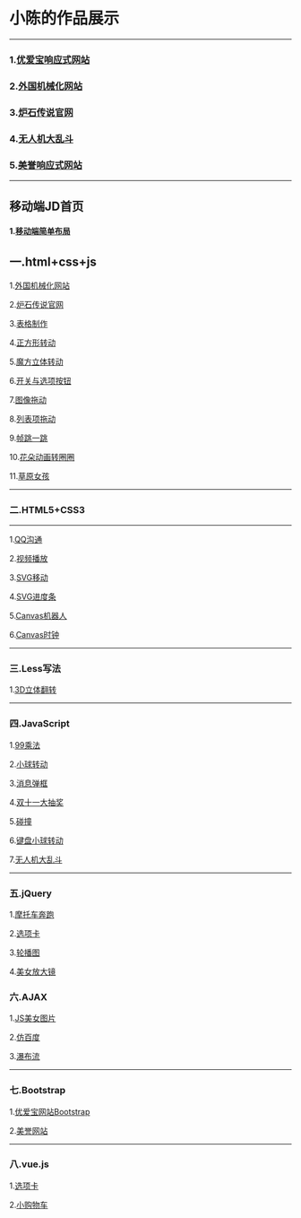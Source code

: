 <h1>小陈的作品展示</h1>
<hr>
<h3>1.<a href="https://myisczq.github.io/bost/youguan/index.html">优爱宝响应式网站</a></h3>
<h3>2.<a href="http://MyisCZQ.github.io/html+css+h5/农业/noye/index.html">外国机械化网站</a></h3>
<h3>3.<a href="https://myisczq.github.io/aaa/cc/lushi.html">炉石传说官网</a></h3>
<h3>4.<a href="http://MyisCZQ.github.io/xm/微信飞机大战/feiji.html">无人机大乱斗</a></h3>
<h3>5.<a href="https://myisczq.github.io/bost/meiyu/index.html">美誉响应式网站</a></h3>
<hr>
<h2>移动端JD首页</h2>
<h4>1.<a href="https://myisczq.github.io/JDM/jdM/index.html">移动端简单布局</a></h4>
<h2>一.html+css+js</h2>
  <p>1.<a href="http://MyisCZQ.github.io/html+css+h5/农业/noye/index.html">外国机械化网站</a></p>
  <p>2.<a href="http://MyisCZQ.github.io/xm/炉石传说/lushi.html">炉石传说官网</a></p>
  <p>3.<a href="http://MyisCZQ.github.io/html+css+h5/biaoge.html">表格制作</a></p>
  <p>4.<a href="http://MyisCZQ.github.io/html+css+h5/1.1.html">正方形转动</a></p> 
  <p>5.<a href="http://MyisCZQ.github.io/html+css+h5/1.0.html">魔方立体转动</a></p>
  <p>6.<a href="http://MyisCZQ.github.io/html+css+h5/5.0.html">开关与选项按钮</a></p> 
  <p>7.<a href="http://MyisCZQ.github.io/html+css+h5/拖放/1.0拖动.html">图像拖动</a></p>
  <p>8.<a href="http://MyisCZQ.github.io/html+css+h5/拖放/2.0列表项.html">列表项拖动</a></p>
  <p>9.<a href="http://MyisCZQ.github.io/html+css+h5/2.0.html">帧跳一跳</a></p>  
  <p>10.<a href="http://MyisCZQ.github.io/html+css+h5/3.0.html">花朵动画转圈圈</a></p>
  <p>11.<a href="http://MyisCZQ.github.io/html+css+h5/4.0.html">草原女孩</a></p>
  <hr>
  <h3>二.HTML5+CSS3</h3><hr>
   <p>1.<a href="https://myisczq.github.io/h5-c3/01/index.html">QQ沟通</a></p>
   <p>2.<a href="https://myisczq.github.io/h5-c3/day5/index.html">视频播放</a></p>
    <p>3.<a href="http://MyisCZQ.github.io/SVG+Canvas画图工具/SVG.html">SVG移动</a></p>
  <p>4.<a href="http://MyisCZQ.github.io/SVG+Canvas画图工具/SVG2.html">SVG进度条</a></p>
  <p>5.<a href="http://MyisCZQ.github.io/SVG+Canvas画图工具/canvas jqr.html">Canvas机器人</a></p>
  <p>6.<a href="http://MyisCZQ.github.io/SVG+Canvas画图工具/canvas sz.html">Canvas时钟</a></p>
  <hr>
  <h3>三.Less写法</h3>
  <p>1.<a href="http://MyisCZQ.github.io/less/3D立体翻转/fanzhuan.html">3D立体翻转</a></p>
  <hr>
  <h3>四.JavaScript</h3>
  <p>1.<a href="http://MyisCZQ.github.io/JavaScript/99乘法.html">99乘法</a></p>
  <p>2.<a href="http://MyisCZQ.github.io/JavaScript/JS小球弹跳/01.html">小球转动</a></p>
  <p>3.<a href="https://myisczq.github.io/aa/aa/01xx.html">消息弹框</a></p>
  <p>4.<a href="http://MyisCZQ.github.io/JavaScript/双十一大抽奖/dazhuapan.html">双十一大抽奖</a></p>
  <p>5.<a href="https://myisczq.github.io/aa/aa/xiaoqiu.html">碰撞</a></p>
  <p>6.<a href="http://MyisCZQ.github.io/JavaScript/键盘/0.html">键盘小球转动</a></p>
  <p>7.<a href="http://MyisCZQ.github.io/JavaScript/微信飞机大战/feiji.html">无人机大乱斗</a></p>
   <hr>
  <h3>五.jQuery</h3>
  <p>1.<a href="http://MyisCZQ.github.io/jQuery/摩托车奔跑/4.1.html">摩托车奔跑</a></p>
  <p>2.<a href="http://MyisCZQ.github.io/jQuery/选项卡/1.0.html">选项卡</a></p>
  <p>3.<a href="http://MyisCZQ.github.io/jQuery/JQ轮播图/5.2.轮播图.html">轮播图</a></p>
  <p>4.<a href="http://MyisCZQ.github.io/jQuery/美女放大镜/2.1放大.html">美女放大镜</a></p
   <hr>

 <h3>六.AJAX</h3>
  <p>1.<a href="http://MyisCZQ.github.io/AJAX/JS美女图片/meinv.html">JS美女图片</a></p>
  <p>2.<a href="http://MyisCZQ.github.io/AJAX/仿百度/axaj百度.html">仿百度</a></p>
  <p>3.<a href="http://MyisCZQ.github.io/AJAX/7.瀑布流.html">瀑布流</a></p>
  <hr>
  <h3>七.Bootstrap</h3>
  <p>1.<a href="https://myisczq.github.io/bost/youguan/index.html">优爱宝网站Bootstrap</a></p>
  <p>2.<a href="https://myisczq.github.io/bost/meiyu/index.html">美誉网站</a></p>
  <hr>
  <h3>八.vue.js</h3>
  <p>1.<a href="https://myisczq.github.io/aa/vue/%E9%80%89%E9%A1%B9%E5%8D%A101.html">选项卡</a></p>
  <p>2.<a href="http://MyisCZQ.github.io/vue.js/gowu/jingdo购物车.html">小购物车</a></p>
  
  
  
